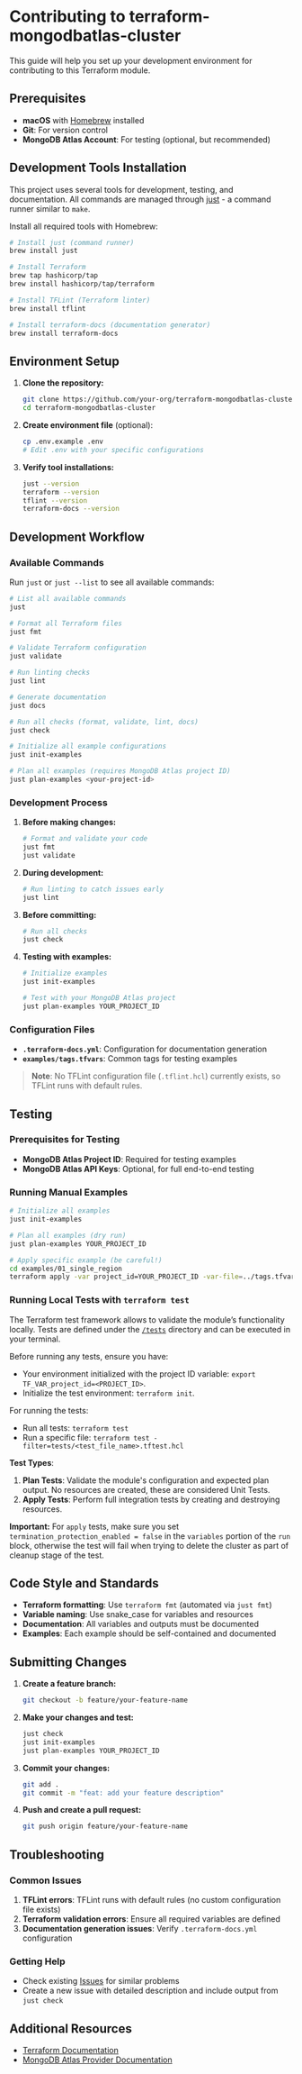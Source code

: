 # Contributing to terraform-mongodbatlas-cluster

This guide will help you set up your development environment for contributing to this Terraform module.

## Prerequisites

- **macOS** with [Homebrew](https://brew.sh/) installed
- **Git**: For version control
- **MongoDB Atlas Account**: For testing (optional, but recommended)

## Development Tools Installation

This project uses several tools for development, testing, and documentation. All commands are managed through [just](https://just.systems/) - a command runner similar to `make`.

Install all required tools with Homebrew:

```bash
# Install just (command runner)
brew install just

# Install Terraform
brew tap hashicorp/tap
brew install hashicorp/tap/terraform

# Install TFLint (Terraform linter)
brew install tflint

# Install terraform-docs (documentation generator)
brew install terraform-docs
```

## Environment Setup

1. **Clone the repository:**
   ```bash
   git clone https://github.com/your-org/terraform-mongodbatlas-cluster.git
   cd terraform-mongodbatlas-cluster
   ```

2. **Create environment file** (optional):
   ```bash
   cp .env.example .env
   # Edit .env with your specific configurations
   ```

3. **Verify tool installations:**
   ```bash
   just --version
   terraform --version
   tflint --version
   terraform-docs --version
   ```

## Development Workflow

### Available Commands

Run `just` or `just --list` to see all available commands:

```bash
# List all available commands
just

# Format all Terraform files
just fmt

# Validate Terraform configuration
just validate

# Run linting checks
just lint

# Generate documentation
just docs

# Run all checks (format, validate, lint, docs)
just check

# Initialize all example configurations
just init-examples

# Plan all examples (requires MongoDB Atlas project ID)
just plan-examples <your-project-id>
```

### Development Process

1. **Before making changes:**
   ```bash
   # Format and validate your code
   just fmt
   just validate
   ```

2. **During development:**
   ```bash
   # Run linting to catch issues early
   just lint
   ```

3. **Before committing:**
   ```bash
   # Run all checks
   just check
   ```

4. **Testing with examples:**
   ```bash
   # Initialize examples
   just init-examples
   
   # Test with your MongoDB Atlas project
   just plan-examples YOUR_PROJECT_ID
   ```

### Configuration Files

- **`.terraform-docs.yml`**: Configuration for documentation generation
- **`examples/tags.tfvars`**: Common tags for testing examples

> **Note**: No TFLint configuration file (`.tflint.hcl`) currently exists, so TFLint runs with default rules.

## Testing

### Prerequisites for Testing

- **MongoDB Atlas Project ID**: Required for testing examples
- **MongoDB Atlas API Keys**: Optional, for full end-to-end testing

### Running Manual Examples

```bash
# Initialize all examples
just init-examples

# Plan all examples (dry run)
just plan-examples YOUR_PROJECT_ID

# Apply specific example (be careful!)
cd examples/01_single_region
terraform apply -var project_id=YOUR_PROJECT_ID -var-file=../tags.tfvars
```

### Running Local Tests with `terraform test`

The Terraform test framework allows to validate the module’s functionality locally.
Tests are defined under the [`/tests`](./tests) directory and can be executed in your terminal.

Before running any tests, ensure you have:

- Your environment initialized with the project ID variable: `export TF_VAR_project_id=<PROJECT_ID>`.
- Initialize the test environment: `terraform init`.

For running the tests:

- Run all tests: `terraform test`
- Run a specific file: `terraform test -filter=tests/<test_file_name>.tftest.hcl`

**Test Types**:

1. **Plan Tests**: Validate the module's configuration and expected plan output. No resources are created, these are considered Unit Tests.
2. **Apply Tests**: Perform full integration tests by creating and destroying resources.

**Important:** For `apply` tests, make sure you set `termination_protection_enabled = false` in the `variables` portion of the `run` block, otherwise the test will fail when trying to delete the cluster as part of cleanup stage of the test.

## Code Style and Standards

- **Terraform formatting**: Use `terraform fmt` (automated via `just fmt`)
- **Variable naming**: Use snake_case for variables and resources
- **Documentation**: All variables and outputs must be documented
- **Examples**: Each example should be self-contained and documented

## Submitting Changes

1. **Create a feature branch:**
   ```bash
   git checkout -b feature/your-feature-name
   ```

2. **Make your changes and test:**
   ```bash
   just check
   just init-examples
   just plan-examples YOUR_PROJECT_ID
   ```

3. **Commit your changes:**
   ```bash
   git add .
   git commit -m "feat: add your feature description"
   ```

4. **Push and create a pull request:**
   ```bash
   git push origin feature/your-feature-name
   ```

## Troubleshooting

### Common Issues

1. **TFLint errors**: TFLint runs with default rules (no custom configuration file exists)
2. **Terraform validation errors**: Ensure all required variables are defined
3. **Documentation generation issues**: Verify `.terraform-docs.yml` configuration

### Getting Help

- Check existing [Issues](../../issues) for similar problems
- Create a new issue with detailed description and include output from `just check`

## Additional Resources

- [Terraform Documentation](https://www.terraform.io/docs)
- [MongoDB Atlas Provider Documentation](https://registry.terraform.io/providers/mongodb/mongodbatlas/latest/docs)
